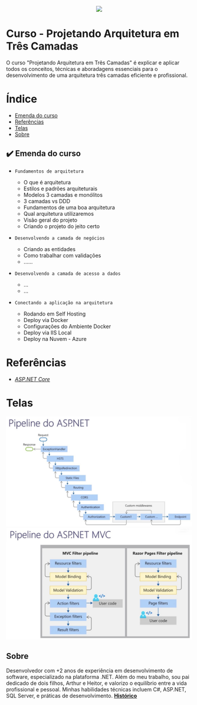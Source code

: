 <p align="center">
<img loading="lazy" src="http://img.shields.io/static/v1?label=STATUS&message=%20DESENVOLVIMENTO&color=GREEN&style=for-the-badge"/>
</p>

# Curso - Projetando Arquitetura em Três Camadas 
O curso "Projetando Arquitetura em Três Camadas" é explicar e aplicar todos os conceitos, técnicas e aboradagens essenciais para o desenvolvimento de 
uma arquitetura três camadas eficiente e profissional. 

# Índice 

* [Emenda do curso](#emenda)
* [Referências](#referencias)
* [Telas](#telas)
* [Sobre](#sobre)

<div id='emenda'/>
  
## ✔️ Emenda do curso

- ``Fundamentos de arquitetura ``
    * O que é arquitetura 
    * Estilos e padrões arquiteturais
    * Modelos 3 camadas e monólitos
    * 3 camadas vs DDD
    * Fundamentos de uma boa arquitetura
    * Qual arquitetura utilizaremos
    * Visão geral do projeto
    * Criando o projeto do jeito certo
      
- ``Desenvolvendo a camada de negócios``
    * Criando as entidades
    * Como trabalhar com validações
    * ......
      
- ``Desenvolvendo a camada de acesso a dados``
    * ...
    * ...
    
- ``Conectando a aplicação na arquitetura``
    * Rodando em Self Hosting
    * Deploy via Docker
    * Configurações do Ambiente Docker
    * Deploy via IIS Local
    * Deploy na Nuvem - Azure

<div id='referencias'/>
  
# Referências
*  *[ASP.NET Core](https://learn.microsoft.com/pt-br/aspnet/core/?view=aspnetcore-8.0?target=blank)*

<div id='telas'/> 
  
# Telas
![Tela](https://github.com/Wesley-Silva/Dominando-ASPNETCore/blob/main/ASPNETCoreMVC/wwwroot/ImagesReadme/pipeline-aspnet.jpg)
![Tela](https://github.com/Wesley-Silva/Dominando-ASPNETCore/blob/main/ASPNETCoreMVC/wwwroot/ImagesReadme/pipeline-aspnet-mvc.jpg)

<div id='sobre'/>  
  
## Sobre

Desenvolvedor com +2 anos de experiência em desenvolvimento de software, especializado na plataforma .NET. 
Além do meu trabalho, sou pai dedicado de dois filhos, Arthur e Heitor, e valorizo o equilíbrio entre a vida profissional e pessoal. 
Minhas habilidades técnicas incluem C#, ASP.NET, SQL Server, e práticas de desenvolvimento. 
**[Histórico](https://wesleysilva.netlify.app/?target=_blank)**
